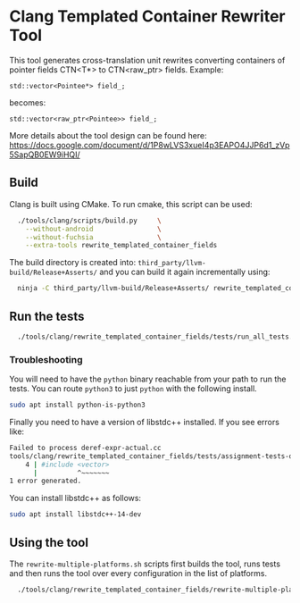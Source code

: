 # Clang Templated Container Rewriter Tool

This tool generates cross-translation unit rewrites converting containers of pointer fields CTN<T*> to CTN<raw_ptr<T>> fields.
Example:
```
std::vector<Pointee*> field_;
```
becomes:
```
std::vector<raw_ptr<Pointee>> field_;
```

More details about the tool design can be found here:
https://docs.google.com/document/d/1P8wLVS3xueI4p3EAPO4JJP6d1_zVp5SapQB0EW9iHQI/

## Build

Clang is built using CMake. To run cmake, this script can be used:
```bash
  ./tools/clang/scripts/build.py     \
    --without-android                \
    --without-fuchsia                \
    --extra-tools rewrite_templated_container_fields
```

The build directory is created into: `third_party/llvm-build/Release+Asserts/`
and you can build it again incrementally using:
```bash
  ninja -C third_party/llvm-build/Release+Asserts/ rewrite_templated_container_fields
```


## Run the tests

```bash
  ./tools/clang/rewrite_templated_container_fields/tests/run_all_tests.py
```

### Troubleshooting

You will need to have the `python` binary reachable from your path to run the
tests. You can route `python3` to just `python` with the following install.

```bash
sudo apt install python-is-python3
```

Finally you need to have a version of libstdc++ installed. If you see errors
like:
```bash
Failed to process deref-expr-actual.cc
tools/clang/rewrite_templated_container_fields/tests/assignment-tests-original.cc:5:10: fatal error: 'vector' file not found
    4 | #include <vector>
      |          ^~~~~~~~
1 error generated.
```

You can install libstdc++ as follows:
```bash
sudo apt install libstdc++-14-dev
```

## Using the tool

The `rewrite-multiple-platforms.sh` scripts first builds the tool, runs tests
and then runs the tool over every configuration in the list of platforms.

```bash
  ./tools/clang/rewrite_templated_container_fields/rewrite-multiple-platforms.sh
```

